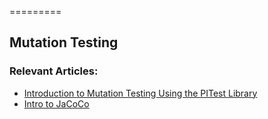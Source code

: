 =========

## Mutation Testing

### Relevant Articles: 
- [Introduction to Mutation Testing Using the PITest Library](http://www.baeldung.com/java-mutation-testing-with-pitest)
- [Intro to JaCoCo](http://www.baeldung.com/jacoco)

